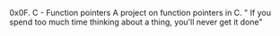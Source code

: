 0x0F. C - Function pointers
A project on function pointers in C.
" If you spend too much time thinking about a thing, you'll never get it done"